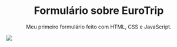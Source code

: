 <h1 align = center>Formulário sobre EuroTrip</h1>
<p align = center>Meu primeiro formulário feito com HTML, CSS e JavaScript.</p>
<img src = "formulario/Capturar">
